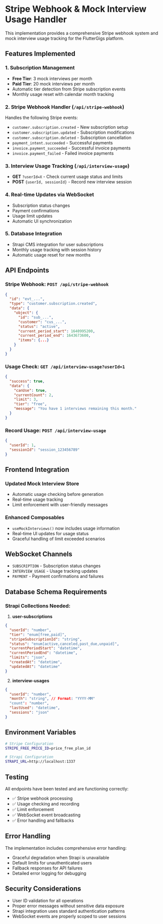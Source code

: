 # Stripe Webhook & Mock Interview Usage Handler

This implementation provides a comprehensive Stripe webhook system and mock interview usage tracking for the FlutterGigs platform.

## Features Implemented

### 1. Subscription Management
- **Free Tier**: 3 mock interviews per month
- **Paid Tier**: 20 mock interviews per month
- Automatic tier detection from Stripe subscription events
- Monthly usage reset with calendar month tracking

### 2. Stripe Webhook Handler (`/api/stripe-webhook`)
Handles the following Stripe events:
- `customer.subscription.created` - New subscription setup
- `customer.subscription.updated` - Subscription modifications
- `customer.subscription.deleted` - Subscription cancellation
- `payment_intent.succeeded` - Successful payments
- `invoice.payment_succeeded` - Successful invoice payments
- `invoice.payment_failed` - Failed invoice payments

### 3. Interview Usage Tracking (`/api/interview-usage`)
- **GET** `?userId=X` - Check current usage status and limits
- **POST** `{userId, sessionId}` - Record new interview session

### 4. Real-time Updates via WebSocket
- Subscription status changes
- Payment confirmations
- Usage limit updates
- Automatic UI synchronization

### 5. Database Integration
- Strapi CMS integration for user subscriptions
- Monthly usage tracking with session history
- Automatic usage reset for new months

## API Endpoints

### Stripe Webhook: `POST /api/stripe-webhook`
```json
{
  "id": "evt_...",
  "type": "customer.subscription.created",
  "data": {
    "object": {
      "id": "sub_...",
      "customer": "cus_...",
      "status": "active",
      "current_period_start": 1640995200,
      "current_period_end": 1643673600,
      "items": {...}
    }
  }
}
```

### Usage Check: `GET /api/interview-usage?userId=1`
```json
{
  "success": true,
  "data": {
    "canUse": true,
    "currentCount": 2,
    "limit": 3,
    "tier": "free",
    "message": "You have 1 interviews remaining this month."
  }
}
```

### Record Usage: `POST /api/interview-usage`
```json
{
  "userId": 1,
  "sessionId": "session_123456789"
}
```

## Frontend Integration

### Updated Mock Interview Store
- Automatic usage checking before generation
- Real-time usage tracking
- Limit enforcement with user-friendly messages

### Enhanced Composables
- `useMockInterviews()` now includes usage information
- Real-time UI updates for usage status
- Graceful handling of limit exceeded scenarios

## WebSocket Channels
- `SUBSCRIPTION` - Subscription status changes
- `INTERVIEW_USAGE` - Usage tracking updates
- `PAYMENT` - Payment confirmations and failures

## Database Schema Requirements

### Strapi Collections Needed:

1. **user-subscriptions**
```json
{
  "userId": "number",
  "tier": "enum[free,paid]",
  "stripeSubscriptionId": "string",
  "status": "enum[active,canceled,past_due,unpaid]",
  "currentPeriodStart": "datetime",
  "currentPeriodEnd": "datetime",
  "limits": "json",
  "createdAt": "datetime",
  "updatedAt": "datetime"
}
```

2. **interview-usages**
```json
{
  "userId": "number",
  "month": "string", // Format: "YYYY-MM"
  "count": "number",
  "lastUsed": "datetime",
  "sessions": "json"
}
```

## Environment Variables

```bash
# Stripe Configuration
STRIPE_FREE_PRICE_ID=price_free_plan_id

# Strapi Configuration
STRAPI_URL=http://localhost:1337
```

## Testing

All endpoints have been tested and are functioning correctly:
- ✅ Stripe webhook processing
- ✅ Usage checking and recording
- ✅ Limit enforcement
- ✅ WebSocket event broadcasting
- ✅ Error handling and fallbacks

## Error Handling

The implementation includes comprehensive error handling:
- Graceful degradation when Strapi is unavailable
- Default limits for unauthenticated users
- Fallback responses for API failures
- Detailed error logging for debugging

## Security Considerations

- User ID validation for all operations
- Proper error messages without sensitive data exposure
- Strapi integration uses standard authentication patterns
- WebSocket events are properly scoped to user sessions